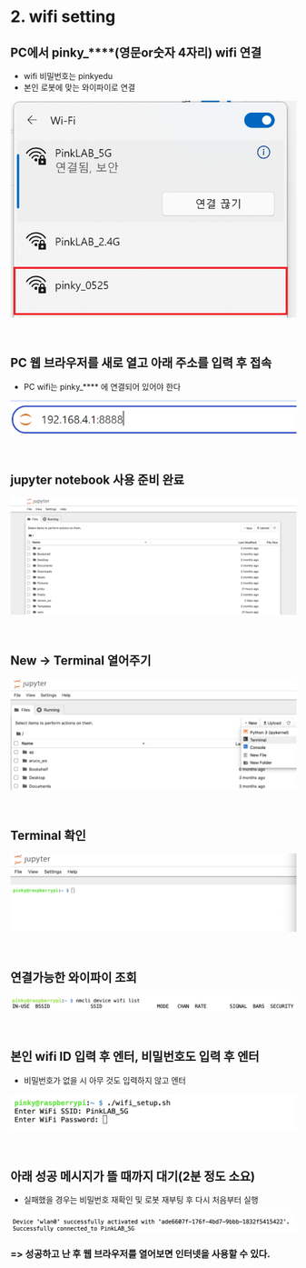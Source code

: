 # 2. wifi setting
## PC에서 pinky_****(영문or숫자 4자리) wifi 연결
-  wifi 비밀번호는 pinkyedu
- 본인 로봇에 맞는 와이파이로 연결

![image](https://github.com/pinklab-art/pinky_study/blob/main/picture/initial_setting/02_03/image13.png)

<br>

## PC 웹 브라우저를 새로 열고 아래 주소를 입력 후 접속
-  PC wifi는 pinky_**** 에 연결되어 있어야 한다

![image](https://github.com/pinklab-art/pinky_study/blob/main/picture/initial_setting/02_03/image14.png)

<br>

## jupyter notebook 사용 준비 완료
![image](https://github.com/pinklab-art/pinky_study/blob/main/picture/initial_setting/02_03/image15.png)

<br>

## New -> Terminal 열어주기
![image](https://github.com/pinklab-art/pinky_study/blob/main/picture/initial_setting/02_03/image16.png)

<br>

## Terminal 확인
![image](https://github.com/pinklab-art/pinky_study/blob/main/picture/initial_setting/02_03/image17.png)

<br>

## 연결가능한 와이파이 조회
![image](https://github.com/pinklab-art/pinky_study/blob/main/picture/initial_setting/02_03/image18.png)

<br>

## 본인 wifi ID 입력 후 엔터, 비밀번호도 입력 후 엔터
-  비밀번호가 없을 시 아무 것도 입력하지 않고 엔터
  
![image](https://github.com/pinklab-art/pinky_study/blob/main/picture/initial_setting/02_03/image19.png)

<br>

## 아래 성공 메시지가 뜰 때까지 대기(2분 정도 소요)
- 실패했을 경우는 비밀번호 재확인 및 로봇 재부팅 후 다시 처음부터 실행

![image](https://github.com/pinklab-art/pinky_study/blob/main/picture/initial_setting/02_03/image20.png)

### => 성공하고 난 후 웹 브라우저를 열어보면 인터넷을 사용할 수 있다.
